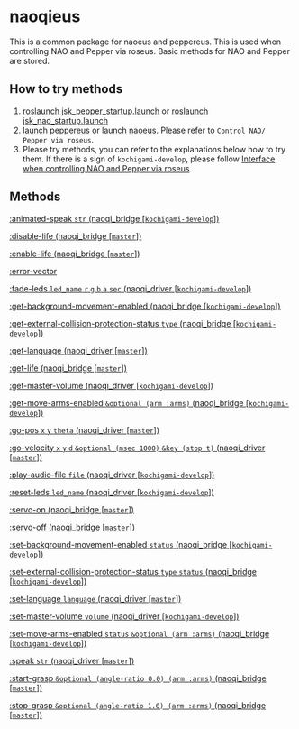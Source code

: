 naoqieus
=========

This is a common package for naoeus and peppereus.
This is used when controlling NAO and Pepper via roseus. 
Basic methods for NAO and Pepper are stored.

How to try methods
------------------

1. [roslaunch jsk_pepper_startup.launch](../jsk_pepper_statup/README.md) or [roslaunch jsk_nao_startup.launch](../jsk_nao_statup/README.md)
2. [launch peppereus](../peppereus/README.md) or [launch naoeus](../naoeus/README.md). Please refer to `Control NAO/ Pepper via roseus`.
3. Please try methods, you can refer to the explanations below how to try them. If there is a sign of `kochigami-develop`, please follow [Interface when controlling NAO and Pepper via roseus](../README.md).  

Methods
-------

[:animated-speak `str` (naoqi_bridge [`kochigami-develop`])](doc/animated_speak.md)  

[:disable-life (naoqi_bridge [`master`])](doc/disable_life.md)  

[:enable-life (naoqi_bridge [`master`])](doc/enable_life.md)  

[:error-vector](doc/error_vector.md)  

[:fade-leds `led_name` `r` `g` `b` `a` `sec` (naoqi_driver [`kochigami-develop`])](doc/fade_leds.md)  

[:get-background-movement-enabled (naoqi_bridge [`kochigami-develop`])](doc/get_background_movement_enabled.md)  

[:get-external-collision-protection-status `type` (naoqi_bridge [`kochigami-develop`])](doc/get_external_collision_protection_status.md)  

[:get-language (naoqi_driver [`master`])](doc/get_language.md)  

[:get-life (naoqi_bridge [`master`])](doc/get_life.md)  

[:get-master-volume (naoqi_driver [`kochigami-develop`])](doc/get_master_volume.md)  

[:get-move-arms-enabled `&optional (arm :arms)` (naoqi_bridge [`kochigami-develop`])](doc/get_move_arms_enabled.md)    

[:go-pos `x` `y` `theta` (naoqi_driver [`master`])](doc/go_pos.md)  

[:go-velocity `x` `y` `d` `&optional (msec 1000)` `&key (stop t)` (naoqi_driver [`master`])](doc/go_velocity.md)  

[:play-audio-file `file` (naoqi_driver [`kochigami-develop`])](doc/play_audio_file.md)  

[:reset-leds `led_name` (naoqi_driver [`kochigami-develop`])](doc/reset_leds.md)  

[:servo-on (naoqi_bridge [`master`])](doc/servo_on.md)  

[:servo-off (naoqi_bridge [`master`])](doc/servo_off.md)  

[:set-background-movement-enabled `status` (naoqi_bridge [`kochigami-develop`])](doc/set_background_movement_enabled.md)  

[:set-external-collision-protection-status `type` `status` (naoqi_bridge [`kochigami-develop`])](doc/set_external_collision_protection_status.md)  

[:set-language `language` (naoqi_driver [`master`])](doc/set_language.md)  

[:set-master-volume `volume` (naoqi_driver [`kochigami-develop`])](doc/set_master_volume.md)  

[:set-move-arms-enabled `status` `&optional (arm :arms)` (naoqi_bridge [`kochigami-develop`])](doc/set_move_arms_enabled.md)  

[:speak `str` (naoqi_driver [`master`])](doc/speak.md)  

[:start-grasp `&optional (angle-ratio 0.0) (arm :arms)` (naoqi_bridge [`master`])](doc/start_grasp.md)  

[:stop-grasp `&optional (angle-ratio 1.0) (arm :arms)` (naoqi_bridge [`master`])](doc/stop_grasp.md)  